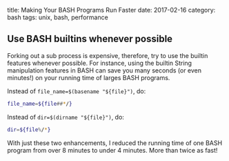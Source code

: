 title: Making Your BASH Programs Run Faster
date: 2017-02-16
category: bash
tags: unix, bash, performance


## Use BASH builtins whenever possible 

Forking out a sub process is expensive, therefore, try to use the
builtin features whenever possible. For instance, using the builtin
String manipulation features in BASH can save you many seconds (or
even minutes!) on your running time of larges BASH programs.

Instead of `file_name=$(basename "${file}")`, do:

```bash
file_name=${file##*/}
```

Instead of `dir=$(dirname "${file}")`, do:

```bash
dir=${file%/*}
```

With just these two enhancements, I reduced the running time of one
BASH program from over 8 minutes to under 4 minutes. More than twice
as fast!


